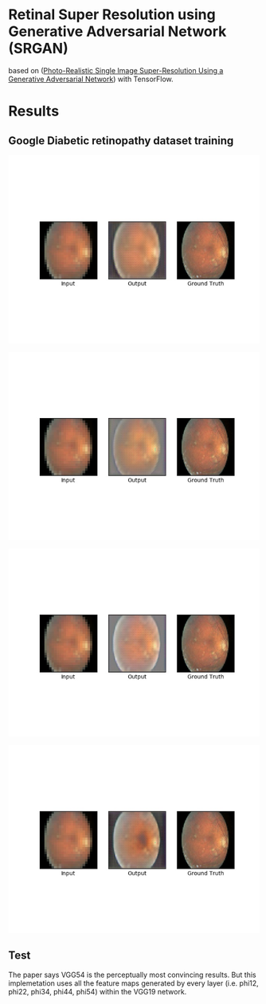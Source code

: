 # Retinal Super Resolution using Generative Adversarial Network (SRGAN)

based on 
([Photo-Realistic Single Image Super-Resolution Using a Generative Adversarial Network](
https://arxiv.org/abs/1609.04802))
with TensorFlow.



# Results

## Google Diabetic retinopathy dataset  training

![result1](results/train/000000001.jpg)

![result2](results/train/000000002.jpg)

![result3](results/train/000000003.jpg)

![result4](results/train/000000004.jpg)


## Test

The paper says VGG54 is the perceptually most convincing results.
But this implemetation uses all the feature maps generated by every layer
(i.e. phi12, phi22, phi34, phi44, phi54) within the VGG19 network.

